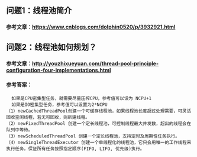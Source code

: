 ## 问题1：线程池简介
#### 参考文章：https://www.cnblogs.com/dolphin0520/p/3932921.html
## 问题2：线程池如何规划？
#### 参考文章：http://youzhixueyuan.com/thread-pool-principle-configuration-four-implementations.html
#### 参考答案：
      如果是CPU密集型任务，就需要尽量压榨CPU，参考值可以设为 NCPU+1
      如果是IO密集型任务，参考值可以设置为2*NCPU
    （1）newCachedThreadPool创建一个可缓存线程池，如果线程池长度超过处理需要，可灵活回收空闲线程，若无可回收，则新建线程。
    （2）newFixedThreadPool 创建一个定长线程池，可控制线程最大并发数，超出的线程会在队列中等待。
    （3）newScheduledThreadPool 创建一个定长线程池，支持定时及周期性任务执行。
    （4）newSingleThreadExecutor 创建一个单线程化的线程池，它只会用唯一的工作线程来执行任务，保证所有任务按照指定顺序(FIFO, LIFO, 优先级)执行。
